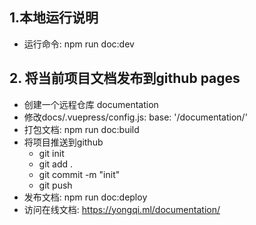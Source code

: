 ## 1.本地运行说明
- 运行命令: npm run doc:dev

## 2. 将当前项目文档发布到github pages
- 创建一个远程仓库 documentation
- 修改docs/.vuepress/config.js: base: '/documentation/'
- 打包文档: npm run doc:build
- 将项目推送到github
  - git init
  - git add .
  - git commit -m "init"
  - git push 
- 发布文档: npm run doc:deploy
- 访问在线文档: https://yongqi.ml/documentation/ 
